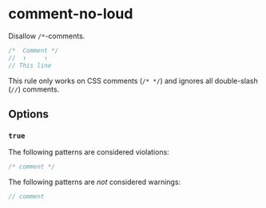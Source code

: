 # comment-no-loud

Disallow `/*`-comments.

```scss
/*  Comment */
//  ↑     ↑
// This line
```

This rule only works on CSS comments (`/* */`) and ignores all double-slash (`//`) comments.

## Options

### `true`

The following patterns are considered violations:

```scss
/* comment */
```

The following patterns are *not* considered warnings:

```scss
// comment
```
